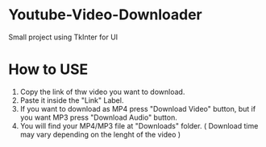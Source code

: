 # Youtube-Video-Downloader
Small project using TkInter for UI

# How to USE

1. Copy the link of thw video you want to download.
2. Paste it inside the "Link" Label.
3. If you want to download as MP4 press "Download Video" button, but if you want MP3 press "Download Audio" button.
4. You will find your MP4/MP3 file at "Downloads" folder. ( Download time may vary depending on the lenght of the video )

